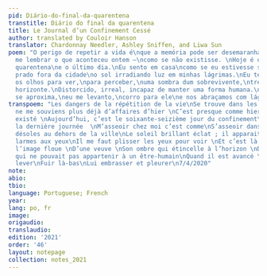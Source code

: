 ```yaml
---
pid: Diário-do-final-da-quarentena
transtitle: Diário do final da quarentena
title: Le Journal d’un Confinement Cessé
author: translated by Couloir Hanson
translator: Chardonnay Needler, Ashley Sniffen, and Liwa Sun
poem: "O perigo de repetir a vida é\nque a memória pode ser desemaranhada.\nNão consigo
  me lembrar o que aconteceu ontem —\ncomo se não existisse. \nHoje é o 76to dia de
  quarentena\ne o último dia.\nEu sento em casa\ncomo se eu estivesse sentado num
  prado fora da cidade\no sol irradiando luz em minhas lágrimas.\nEu tenho que apertar
  os olhos para ver,\npara perceber,\numa sombra dum sobrevivente,\ntremeluzente no
  horizonte.\nDistorcido, irreal, incapaz de manter uma forma humana.\nQuando ele
  se aproxima,\neu me levanto,\ncorro para ele\ne nos abraçamos com lágrimas compartilhadas."
transpoem: "Les dangers de la répétition de la vie\nSe trouve dans les souvenirs détachés.\nJe
  ne me souviens plus déjà d’affaires d’hier \nC’est presque comme hier n’a jamais
  existé \nAujourd’hui, c’est le soixante-seizième jour du confinement\nC’est aussi
  la dernière journée  \nM’asseoir chez moi c’est comme\nS’asseoir dans les régions
  désoles au dehors de la ville\nLe soleil brillant éclat ; il apparait que j’ai les
  larmes aux yeux\nIl me faut plisser les yeux pour voir \nEt c’est là où je vois
  l’image floue \nD’une veuve \nSon ombre qui étincelle à l’horizon \nDéformé, innocent,
  qui ne pouvait pas appartenir à un être-humain\nQuand il est avancé \nJ’ai pu me
  lever\nFuir là-bas\nLui embrasser et pleurer\n7/4/2020"
note: 
abio: 
tbio: 
language: Portuguese; French
year: 
lang: po, fr
image: 
origaudio: 
translaudio: 
edition: '2021'
order: '46'
layout: notepage
collection: notes_2021
---
```

